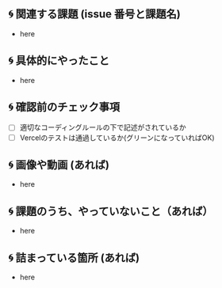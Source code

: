 ## :cyclone: 関連する課題 (issue 番号と課題名)

<!--
次のいずれかを書いてください。
#issue番号（マージ時にまだ issue を close してはいけない場合）
Closes #番号（マージ時に issue を自動的に close させる場合）
-->

- here

## :cyclone: 具体的にやったこと

- here

## :cyclone: 確認前のチェック事項

- [ ] 適切なコーディングルールの下で記述がされているか
- [ ] Vercelのテストは通過しているか(グリーンになっていればOK)

## :cyclone: 画像や動画 (あれば)

- here

## :cyclone: 課題のうち、やっていないこと（あれば）

- here


## :cyclone: 詰まっている箇所 (あれば)

- here
